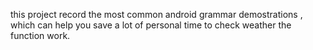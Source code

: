 this project  record the most common android grammar demostrations ,
which can help you save a lot of personal time  to check weather the function work.

